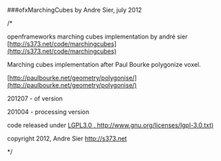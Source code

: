###ofxMarchingCubes
by Andre Sier, july 2012

/*
 
openframeworks marching cubes implementation by andré sier
[http://s373.net/code/marchingcubes](http://s373.net/code/marchingcubes)
 
Marching cubes implementation after Paul Bourke polygonize voxel.
 
[http://paulbourke.net/geometry/polygonise/](http://paulbourke.net/geometry/polygonise/)

201207 - of version
 
201004 - processing version
 
code released under [LGPL3.0 . http://www.gnu.org/licenses/lgpl-3.0.txt)](http://www.gnu.org/licenses/lgpl-3.0.txt)
 
copyright 2012, Andre Sier http://s373.net
 
 
 */
